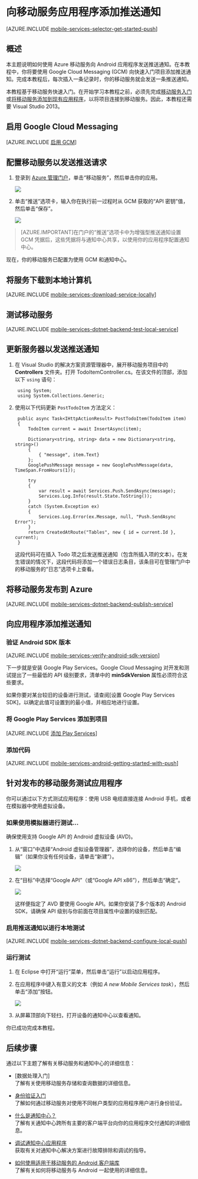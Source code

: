 <properties 
	pageTitle="推送通知入门 (Android) | 移动开发人员中心" 
	description="了解如何使用 Azure 移动服务将推送通知发送到 Android .Net 应用程序。" 
	services="mobile-services, notification-hubs" 
	documentationCenter="android" 
	authors="RickSaling" 
	manager="dwrede" 
	editor=""/>

<tags 
	ms.service="mobile-services" 
	ms.date="08/08/2015" 
	wacn.date="10/03/2015"/>

# 向移动服务应用程序添加推送通知

[AZURE.INCLUDE [mobile-services-selector-get-started-push](../includes/mobile-services-selector-get-started-push-EC.md)]

## 概述

本主题说明如何使用 Azure 移动服务向 Android 应用程序发送推送通知。在本教程中，你将要使用 Google Cloud Messaging (GCM) 向快速入门项目添加推送通知。完成本教程后，每次插入一条记录时，你的移动服务就会发送一条推送通知。

本教程基于移动服务快速入门。在开始学习本教程之前，必须先完成[移动服务入门]或[将移动服务添加到现有应用程序]，以将项目连接到移动服务。因此，本教程还需要 Visual Studio 2013。

## <a id="register"></a>启用 Google Cloud Messaging

[AZURE.INCLUDE [启用 GCM](../includes/mobile-services-enable-Google-cloud-messaging.md)]


## <a id="configure"></a>配置移动服务以发送推送请求

1. 登录到 [Azure 管理门户]，单击“移动服务”，然后单击你的应用。

   	![](./media/mobile-services-android-get-started-push/mobile-services-selection.png)

2. 单击“推送”选项卡，输入你在执行前一过程时从 GCM 获取的“API 密钥”值，然后单击“保存”。

   	![](./media/mobile-services-android-get-started-push/mobile-push-tab-android.png)

> [AZURE.IMPORTANT]在门户的“推送”选项卡中为增强型推送通知设置 GCM 凭据后，这些凭据将与通知中心共享，以使用你的应用程序配置通知中心。


现在，你的移动服务已配置为使用 GCM 和通知中心。


## <a name="download-the-service"></a>将服务下载到本地计算机

[AZURE.INCLUDE [mobile-services-download-service-locally](../includes/mobile-services-download-service-locally.md)]

## <a name="test-the-service"></a>测试移动服务

[AZURE.INCLUDE [mobile-services-dotnet-backend-test-local-service](../includes/mobile-services-dotnet-backend-test-local-service.md)]

## <a id="update-server"></a>更新服务器以发送推送通知

1. 在 Visual Studio 的解决方案资源管理器中，展开移动服务项目中的 **Controllers** 文件夹。打开 TodoItemController.cs。在该文件的顶部，添加以下 `using` 语句：


		using System;
		using System.Collections.Generic;

2. 使用以下代码更新 `PostTodoItem` 方法定义：

        public async Task<IHttpActionResult> PostTodoItem(TodoItem item)
        {
            TodoItem current = await InsertAsync(item);

            Dictionary<string, string> data = new Dictionary<string, string>()
            {
                { "message", item.Text}
            };
            GooglePushMessage message = new GooglePushMessage(data, TimeSpan.FromHours(1));

            try
            {
                var result = await Services.Push.SendAsync(message);
                Services.Log.Info(result.State.ToString());
            }
            catch (System.Exception ex)
            {
                Services.Log.Error(ex.Message, null, "Push.SendAsync Error");
            }
            return CreatedAtRoute("Tables", new { id = current.Id }, current);
        }

    这段代码可在插入 Todo 项之后发送推送通知（包含所插入项的文本）。在发生错误的情况下，这段代码将添加一个错误日志条目，该条目可在管理门户中的移动服务的“日志”选项卡上查看。


## <a name="publish-the-service"></a>将移动服务发布到 Azure

[AZURE.INCLUDE [mobile-services-dotnet-backend-publish-service](../includes/mobile-services-dotnet-backend-publish-service.md)]


## <a name="update-app"></a>向应用程序添加推送通知

### 验证 Android SDK 版本

[AZURE.INCLUDE [mobile-services-verify-android-sdk-version](../includes/mobile-services-verify-android-sdk-version-EC.md)]


下一步就是安装 Google Play Services。Google Cloud Messaging 对开发和测试提出了一些最低的 API 级别要求，清单中的 **minSdkVersion** 属性必须符合这些要求。

如果你要对某台较旧的设备进行测试，请查阅[设置 Google Play Services SDK]，以确定此值可设置到的最小值，并相应地进行设置。

### 将 Google Play Services 添加到项目

[AZURE.INCLUDE [添加 Play Services](../includes/mobile-services-add-Google-play-services-EC.md)]

### 添加代码

[AZURE.INCLUDE [mobile-services-android-getting-started-with-push](../includes/mobile-services-android-getting-started-with-push-EC.md)]

## <a name="test-app"></a>针对发布的移动服务测试应用程序

你可以通过以下方式测试应用程序：使用 USB 电缆直接连接 Android 手机，或者在模拟器中使用虚拟设备。

### 如果使用模拟器进行测试...

确保使用支持 Google API 的 Android 虚拟设备 (AVD)。

1. 从“窗口”中选择“Android 虚拟设备管理器”，选择你的设备，然后单击“编辑”（如果你没有任何设备，请单击“新建”）。

	![](./media/mobile-services-android-get-started-push/mobile-services-android-virtual-device-manager.png)

2. 在“目标”中选择“Google API”（或“Google API x86”），然后单击“确定”。

   	![](./media/mobile-services-android-get-started-push/mobile-services-android-virtual-device-manager-edit.png)

	这样便指定了 AVD 要使用 Google API。如果你安装了多个版本的 Android SDK，请确保 API 级别与你前面在项目属性中设置的级别匹配。

### <a id="local-testing"></a>启用推送通知以进行本地测试

[AZURE.INCLUDE [mobile-services-dotnet-backend-configure-local-push](../includes/mobile-services-dotnet-backend-configure-local-push.md)]

### 运行测试

1. 在 Eclipse 中打开“运行”菜单，然后单击“运行”以启动应用程序。

2. 在应用程序中键入有意义的文本（例如 _A new Mobile Services task_），然后单击“添加”按钮。

  	![](./media/mobile-services-android-get-started-push/mobile-quickstart-push1-android.png)

3. 从屏幕顶部向下轻扫，打开设备的通知中心以查看通知。


你已成功完成本教程。


## <a name="next-steps"></a>后续步骤

<!---This tutorial demonstrated the basics of enabling an Android app to use Mobile Services and Notification Hubs to send push notifications. Next, consider completing the next tutorial, [Send push notifications to authenticated users], which shows how to use tags to send push notifications from a Mobile Service to only an authenticated user.


+ [Send push notifications to authenticated users]
	<br/>Learn how to use tags to send push notifications from a Mobile Service to only an authenticated user.

+ [Send broadcast notifications to subscribers]
	<br/>Learn how users can register and receive push notifications for categories they're interested in.

+ [Send template-based notifications to subscribers]
	<br/>Learn how to use templates to send push notifications from a Mobile Service, without having to craft platform-specific payloads in your back-end.
-->
通过以下主题了解有关移动服务和通知中心的详细信息：

* [数据处理入门]<br/>了解有关使用移动服务存储和查询数据的详细信息。

* [身份验证入门]<br/>了解如何通过移动服务对使用不同帐户类型的应用程序用户进行身份验证。

* [什么是通知中心？] <br/>了解有关通知中心跨所有主要的客户端平台向你的应用程序交付通知的详细信息。

* [调试通知中心应用程序](http://go.microsoft.com/fwlink/p/?linkid=386630)</br>获取有关对通知中心解决方案进行故障排除和调试的指导。

* [如何使用适用于移动服务的 Android 客户端库]<br/>了解有关如何将移动服务与 Android 一起使用的详细信息。
  
<!-- Anchors. -->

[Create a new mobile service]: #create-service
[Download the service locally]: #download-the-service-locally
[Test the mobile service]: #test-the-service
[Download the GetStartedWithData project]: #download-app
[Update the app to use the mobile service for data access]: #update-app
[Test the Android App against the service hosted locally]: #test-locally-hosted
[Publish the mobile service to Azure]: #publish-mobile-service
[Test the Android App against the service hosted in Azure]: #test-azure-hosted
[Test the app against the published mobile service]: #test-app
[Next Steps]: #next-steps

<!-- Images. -->

[0]: ./media/mobile-services-dotnet-backend-windows-store-dotnet-get-started-data/app-view.png
[1]: ./media/mobile-services-dotnet-backend-windows-store-dotnet-get-started-data/mobile-data-sample-download-dotnet-vs13.png
[2]: ./media/mobile-services-dotnet-backend-windows-store-dotnet-get-started-data/mobile-service-overview-page.png
[3]: ./media/mobile-services-dotnet-backend-windows-store-dotnet-get-started-data/download-service-project.png
[4]: ./media/mobile-services-dotnet-backend-windows-store-dotnet-get-started-data/add-service-project-to-solution.png
[5]: ./media/mobile-services-dotnet-backend-windows-store-dotnet-get-started-data/download-publishing-profile.png
[6]: ./media/mobile-services-dotnet-backend-windows-store-dotnet-get-started-data/add-existing-project-dialog.png
[7]: ./media/mobile-services-dotnet-backend-windows-store-dotnet-get-started-data/vs-manage-nuget-packages.png
[8]: ./media/mobile-services-dotnet-backend-windows-store-dotnet-get-started-data/manage-nuget-packages.png
[9]: ./media/mobile-services-dotnet-backend-windows-store-dotnet-get-started-data/copy-mobileserviceclient-snippet.png
[10]: ./media/mobile-services-dotnet-backend-windows-store-dotnet-get-started-data/vs-pasted-mobileserviceclient.png
[11]: ./media/mobile-services-dotnet-backend-windows-store-dotnet-get-started-data/vs-build-solution.png
[12]: ./media/mobile-services-dotnet-backend-windows-store-dotnet-get-started-data/vs-run-solution.png
[13]: ./media/mobile-services-dotnet-backend-windows-store-dotnet-get-started-data/new-local-todoitem.png
[14]: ./media/mobile-services-dotnet-backend-windows-store-dotnet-get-started-data/vs-show-local-table-data.png
[15]: ./media/mobile-services-dotnet-backend-windows-store-dotnet-get-started-data/local-item-checked.png
[16]: ./media/mobile-services-dotnet-backend-windows-store-dotnet-get-started-data/azure-items.png
[17]: ./media/mobile-services-dotnet-backend-windows-store-dotnet-get-started-data/manage-sql-azure-database.png
[18]: ./media/mobile-services-dotnet-backend-windows-store-dotnet-get-started-data/sql-azure-query.png

[20]: ./media/mobile-services-dotnet-backend-windows-store-dotnet-get-started-data/vs-build-service-project.png
[21]: ./media/mobile-services-dotnet-backend-windows-store-dotnet-get-started-data/vs-start-debug-service-project.png
[22]: ./media/mobile-services-dotnet-backend-windows-store-dotnet-get-started-data/service-welcome-page.png
[23]: ./media/mobile-services-dotnet-backend-windows-store-dotnet-get-started-data/iis-express-tray.png

[26]: ./media/mobile-services-dotnet-backend-windows-store-dotnet-get-started-data/copy-service-and-packages-folder.png


<!-- URLs. -->
[移动服务入门]: /documentation/articles/mobile-services-dotnet-backend-android-get-started
[将移动服务添加到现有应用程序]: /documentation/articles/mobile-services-dotnet-backend-android-get-started-data
[身份验证入门 ]: /documentation/articles/mobile-services-dotnet-backend-android-get-started-users
[Azure Management Portal]: https://manage.windowsazure.cn/
[Management Portal]: https://manage.windowsazure.cn/
[Mobile Services SDK]: http://go.microsoft.com/fwlink/p/?LinkId=257545
[Developer Code Samples site]: http://go.microsoft.com/fwlink/p/?LinkId=328660

[如何使用适用于移动服务的 Android 客户端库 ]: /documentation/articles/mobile-services-android-how-to-use-client-library
[Send push notifications to authenticated users]: /documentation/articles/mobile-services-dotnet-backend-android-push-notifications-app-users
[什么是通知中心？]: /documentation/articles/notification-hubs-overview
[Send broadcast notifications to subscribers]: /documentation/articles/notification-hubs-windows-store-dotnet-send-breaking-news
[Send template-based notifications to subscribers]: /documentation/articles/notification-hubs-windows-store-dotnet-send-localized-breaking-news
[Azure 管理门户]: https://manage.windowsazure.cn/

<!---HONumber=71-->
